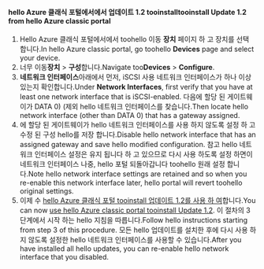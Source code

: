 <!--author=SharS last changed: 03/17/2016-->

#### <a name="tooinstall-update-12-from-hello-azure-classic-portal"></a><span data-ttu-id="06ed2-101">hello Azure 클래식 포털에서에서 업데이트 1.2 tooinstall</span><span class="sxs-lookup"><span data-stu-id="06ed2-101">tooinstall Update 1.2 from hello Azure classic portal</span></span>
1. <span data-ttu-id="06ed2-102">Hello Azure 클래식 포털에서에서 toohello 이동 **장치** 페이지 하 고 장치를 선택 합니다.</span><span class="sxs-lookup"><span data-stu-id="06ed2-102">In hello Azure classic portal, go toohello **Devices** page and select your device.</span></span>
2. <span data-ttu-id="06ed2-103">너무 이동**장치** > **구성**합니다.</span><span class="sxs-lookup"><span data-stu-id="06ed2-103">Navigate too**Devices** > **Configure**.</span></span>
3. <span data-ttu-id="06ed2-104">**네트워크 인터페이스**아래에서 먼저, iSCSI 사용 네트워크 인터페이스가 하나 이상 있는지 확인합니다.</span><span class="sxs-lookup"><span data-stu-id="06ed2-104">Under **Network Interfaces**, first verify that you have at least one network interface that is iSCSI-enabled.</span></span> <span data-ttu-id="06ed2-105">다음에 할당 된 게이트웨이가 DATA 0) (제외 hello 네트워크 인터페이스를 찾습니다.</span><span class="sxs-lookup"><span data-stu-id="06ed2-105">Then locate hello network interface (other than DATA 0) that has a gateway assigned.</span></span>
4. <span data-ttu-id="06ed2-106">에 할당 된 게이트웨이가 hello 네트워크 인터페이스를 사용 하지 않도록 설정 하 고 수정 된 구성 hello를 저장 합니다.</span><span class="sxs-lookup"><span data-stu-id="06ed2-106">Disable hello network interface that has an assigned gateway and save hello modified configuration.</span></span> <span data-ttu-id="06ed2-107">참고 hello 네트워크 인터페이스 설정은 유지 됩니다 하 고 있으므로 다시 사용 하도록 설정 하면이 네트워크 인터페이스 나중, hello 포털 되돌아갑니다 toohello 원래 설정 합니다.</span><span class="sxs-lookup"><span data-stu-id="06ed2-107">Note hello network interface settings are retained and so when you re-enable this network interface later, hello portal will revert toohello original settings.</span></span>
5. <span data-ttu-id="06ed2-108">이제 수 [hello Azure 클래식 포털 tooinstall 업데이트 1.2를 사용 하 여](#install-update-12-via-the-azure-classic-portal)합니다.</span><span class="sxs-lookup"><span data-stu-id="06ed2-108">You can now [use hello Azure classic portal tooinstall Update 1.2](#install-update-12-via-the-azure-classic-portal).</span></span> <span data-ttu-id="06ed2-109">이 절차의 3 단계에서 시작 하는 hello 지침을 따릅니다.</span><span class="sxs-lookup"><span data-stu-id="06ed2-109">Follow hello instructions starting from step 3 of this procedure.</span></span> <span data-ttu-id="06ed2-110">모든 hello 업데이트를 설치한 후에 다시 사용 하지 않도록 설정한 hello 네트워크 인터페이스를 사용할 수 있습니다.</span><span class="sxs-lookup"><span data-stu-id="06ed2-110">After you have installed all hello updates, you can re-enable hello network interface that you disabled.</span></span>

